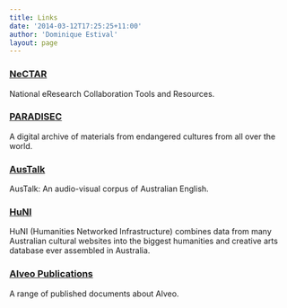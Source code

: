 ```yaml
---
title: Links
date: '2014-03-12T17:25:25+11:00'
author: 'Dominique Estival'
layout: page
---
```


### [NeCTAR](http://nectar.org.au "NeCTAR")

National eResearch Collaboration Tools and Resources.

### [PARADISEC](http://www.paradisec.org.au "PARADISEC")

A digital archive of materials from endangered cultures from all over the world.

### [AusTalk](http://austalk.edu.au "AusTalk")

AusTalk: An audio-visual corpus of Australian English.

### [HuNI](http://huni.net.au/ "HuNI")

HuNI (Humanities Networked Infrastructure) combines data from many Australian cultural websites into the biggest humanities and creative arts database ever assembled in Australia.

### [Alveo Publications](http://alveo.edu.au/alveo-publications "Alveo publications")

A range of published documents about Alveo.